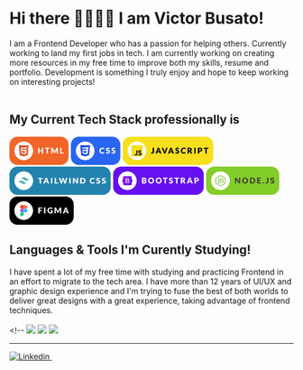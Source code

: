 # Hi there 🤘🏻✌🏻 I am Victor Busato!

<!-- Body of Text Under Headline-->

I am a Frontend Developer who has a passion for helping others. Currently working to land my first jobs in tech. I am currently working on creating more resources in my free time to improve both my skills, resume and portfolio. Development is something I truly enjoy and hope to keep working on interesting projects!
<br/> <br/>

## My Current Tech Stack professionally is <br/>

<img style="height:50px" src="./assets/html.svg" />
<img style="height:50px" src="./assets/css.svg" />
<img style="height:50px" src="./assets/javascript.svg" />
<img style="height:50px" src="./assets/tailwind.svg" />
<img style="height:50px" src="./assets/bootstrap.svg" />
<img style="height:50px" src="./assets/nodejs.svg" />
<img style="height:50px" src="./assets/figma.svg" />
<br />

## Languages & Tools I'm Curently Studying! <br/>

I have spent a lot of my free time with studying and practicing Frontend in an effort to migrate to the tech area. I have more than 12 years of UI/UX and graphic design experience and I'm trying to fuse the best of both worlds to deliver great designs with a great experience, taking advantage of frontend techniques. <br/> <br/><!--
<img style="height:50px" src="./assets/angular.svg" />
<img style="height:50px" src="./assets/react.svg" />
<img style="height:50px" src="./assets/vue.svg" />

---

<!-- Social Links With follower Counts -->

</a><a href="https://www.linkedin.com/in/victorsilvabusato/"><img alt="Linkedin" src="https://img.shields.io/static/v1?style=for-the-badge&logo=linkedin&label=Linkedin">&nbsp;<br/>

